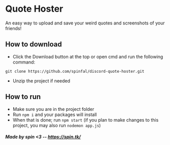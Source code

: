 # Quote Hoster
An easy way to upload and save your weird quotes and screenshots of your friends!

## How to download
- Click the Download button at the top or open cmd and run the following command:
```
git clone https://github.com/spinfal/discord-quote-hoster.git
```
- Unzip the project if needed

## How to run
- Make sure you are in the project folder
- Run `npm i` and your packages will install
- When that is done; run `npm start` (if you plan to make changes to this project, you may also run `nodemon app.js`)

##### Made by spin <3 -- https://spin.tk/

